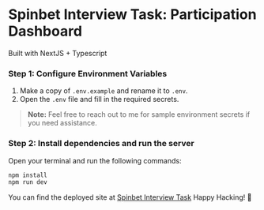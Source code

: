 # Spinbet Interview Task: Participation Dashboard

Built with NextJS + Typescript

### Step 1: Configure Environment Variables

1. Make a copy of `.env.example` and rename it to `.env`.
2. Open the `.env` file and fill in the required secrets.

> **Note:** Feel free to reach out to me for sample environment secrets if you need assistance.

### Step 2: Install dependencies and run the server

Open your terminal and run the following commands:

```bash
npm install
npm run dev
```

You can find the deployed site at [Spinbet Interview Task](https://spinbet-interview.vercel.app/)
Happy Hacking! 🎉
